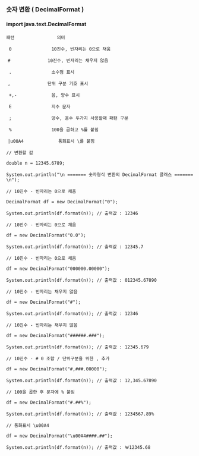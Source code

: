 ### 숫자 변환 ( DecimalFormat )

#### import java.text.DecimalFormat


    패턴				  의미

 ​`	0				10진수, 빈자리는 0으로 채움`

 ​	`#				10진수, 빈자리는 채우지 않음`

 ​`	.				소수점 표시`

 ​	`,				단위 구분 기호 표시`

 ​`	+,-			    음, 양수 표시`

 ​`	E				지수 문자`

 ​`	;				양수, 음수 두가지 사용할때 패턴 구분`

 ​`	%				100을 곱하고 %를 붙힘`

 ​	`|u00A4				통화표시 \를 붙힘`

```
// 변환할 값 

double n = 12345.6789;  	 	

System.out.println("\n ======= 숫자형식 변환의 DecimalFormat 클래스 ======= \n"); 	 	

// 10진수 - 빈자리는 0으로 채움  	

DecimalFormat df = new DecimalFormat("0");  	

System.out.println(df.format(n)); // 출력값 : 12346 	 	

// 10진수 - 빈자리는 0으로 채움 	

df = new DecimalFormat("0.0");  	

System.out.println(df.format(n)); // 출력값 : 12345.7 	 	

// 10진수 - 빈자리는 0으로 채움 	

df = new DecimalFormat("000000.00000");  	

System.out.println(df.format(n)); // 출력값 : 012345.67890 	 	

// 10진수 - 빈자리는 채우지 않음 	

df = new DecimalFormat("#");  	

System.out.println(df.format(n)); // 출력값 : 12346 	 	

// 10진수 - 빈자리는 채우지 않음 	

df = new DecimalFormat("######.###"); 	

System.out.println(df.format(n)); // 출력값 : 12345.679 	 	

// 10진수 - # 0 조합 / 단위구분을 위한 , 추가 	

df = new DecimalFormat("#,###.00000"); 	

System.out.println(df.format(n)); // 출력값 : 12,345.67890 	 	

// 100을 곱한 후 문자에 % 붙임 	

df = new DecimalFormat("#.##%");  	

System.out.println(df.format(n)); // 출력값 : 1234567.89% 		

// 통화표시 \u00A4  	

df = new DecimalFormat("\u00A4####.##");  	

System.out.println(df.format(n)); // 출력값 : ￦12345.68 		

```

